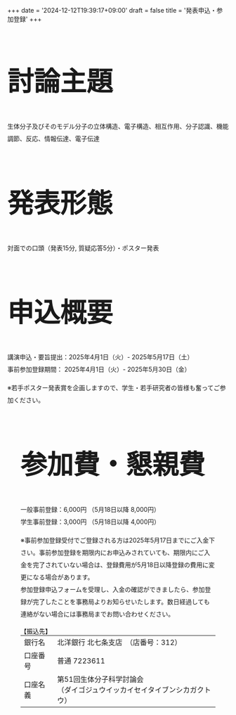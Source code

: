 +++
date = '2024-12-12T19:39:17+09:00'
draft = false
title = '発表申込・参加登録'
+++

<div class="col-md-12">
    <div class="heading text-center" style="font-size: 30pt;">
        <h2>討論主題</h2>
    </div>
    <div class="lead text-center" style="line-height: 2">
        <p>生体分子及びそのモデル分子の立体構造、電子構造、相互作用、分子認識、機能調節、反応、情報伝達、電子伝達</p>
    </div>
</div>

<div class="col-md-12">
    <div class="heading text-center" style="font-size: 30pt;">
        <h2>発表形態</h2>
    </div>
    <div class="lead text-center" style="line-height: 2">
        <p>対面での口頭（発表15分, 質疑応答5分）・ポスター発表</p>
    </div>
</div>

<div class="col-md-12">
    <div class="heading text-center" style="font-size: 30pt;">
        <h2>申込概要</h2>
    </div>
    <div class="lead text-center" style="line-height: 2">
        <p>講演申込・要旨提出：2025年4月1日（火）- 2025年5月17日（土）<br>
            事前参加登録期間：  2025年4月1日（火）- 2025年5月30日（金）</p>
        <p class="text-primary text-center text-large">※若手ポスター発表賞を企画しますので、学生・若手研究者の皆様も奮ってご参加ください。</p>
    </div>
</div>

<div class="col-md-12" style="margin: 30px">
    <div class="heading text-center" style="font-size: 30pt;">
        <h2>参加費・懇親費</h2>
    </div>
    <div class="lead text-center" style="line-height: 2">
    <p>一般事前登録：6,000円  （5月18日以降 8,000円）<br>
        学生事前登録：3,000円  （5月18日以降 4,000円）</p>
        <p class="text-primary text-center text-large">※事前参加登録受付でご登録される方は2025年5月17日までにご入金下さい。事前参加登録を期限内にお申込みされていても、期限内にご入金を完了されていない場合は、登録費用が5月18日以降登録の費用に変更になる場合があります。<br>参加登録申込フォームを受理し、入金の確認ができましたら、参加登録が完了したことを事務局よりお知らせいたします。数日経過しても連絡がない場合には事務局までお問い合わせください。</p>
    </div>
    <div class="lead text-primary text-center" style="color:black">【振込先】</div>
    <div class="text-large text-center">
    <table class="table table-bordered" style="max-width: 600px; width: 100%; margin: 0 auto; margin-bottom: 30">
        <tr>
            <td>銀行名 </td>
            <td>北洋銀行 北七条支店　（店番号：312）</td>
        </tr>
        <tr>
            <td style="vertical-align: middle">口座番号  </td>
            <td style="vertical-align: middle">普通 7223611</td>
        </tr>
        <tr>
            <td style="vertical-align: middle">口座名義  </td>
            <td style="vertical-align: middle">第51回生体分子科学討論会<br>（ダイゴジュウイッカイセイタイブンシカガクトウ）</td>
        </tr>
    </table>
    </div>
</div>

<script>
document.querySelectorAll('.dropdown').forEach(el => {
    if (el.querySelector('a').innerHTML.trim() === "発表申込・参加登録") {
        el.classList.add("active");
    }
});
</script>